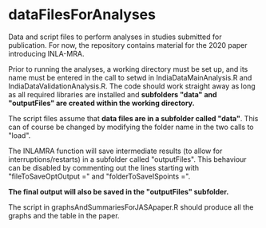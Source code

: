 # dataFilesForAnalyses
Data and script files to perform analyses in studies submitted for publication. For now, the repository
contains material for the 2020 paper introducing INLA-MRA.

Prior to running the analyses, a working directory must be set up, and its name must be entered in the call to setwd in IndiaDataMainAnalysis.R and IndiaDataValidationAnalysis.R. The code should work straight away as long as all required libraries are installed and **subfolders "data" and "outputFiles" are created within the working directory.**

The script files assume that **data files are in a subfolder called "data"**. This can of course be changed by modifying the folder name in the two calls to "load".  

The INLAMRA function will save intermediate results (to allow for interruptions/restarts) in a subfolder called "outputFiles". This behaviour can be disabled by commenting out the lines starting with "fileToSaveOptOutput =" and "folderToSaveISpoints =".

**The final output will also be saved in the "outputFiles" subfolder.**

The script in graphsAndSummariesForJASApaper.R should produce all the graphs and the table in the paper.
